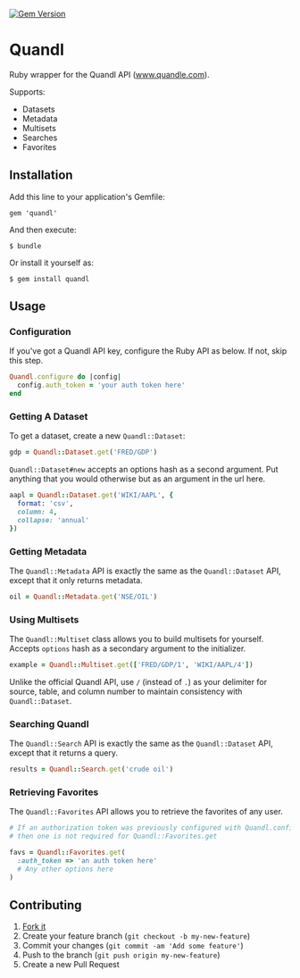[![Gem Version](https://badge.fury.io/rb/quandl_ruby.svg)](http://badge.fury.io/rb/quandl_ruby)

# Quandl

Ruby wrapper for the Quandl API (www.quandle.com).

Supports:

- Datasets
- Metadata
- Multisets
- Searches
- Favorites

## Installation

Add this line to your application's Gemfile:

    gem 'quandl'

And then execute:

    $ bundle

Or install it yourself as:

    $ gem install quandl

## Usage

### Configuration

If you've got a Quandl API key, configure the Ruby API as below. If not, skip this step.

```ruby
Quandl.configure do |config|
  config.auth_token = 'your auth token here'
end
```

### Getting A Dataset

To get a dataset, create a new `Quandl::Dataset`:

```ruby
gdp = Quandl::Dataset.get('FRED/GDP')
```

`Quandl::Dataset#new` accepts an options hash as a second argument. Put anything that you would otherwise but as an argument in the url here.

```ruby
aapl = Quandl::Dataset.get('WIKI/AAPL', {
  format: 'csv',
  column: 4,
  collapse: 'annual'
})
```


### Getting Metadata

The `Quandl::Metadata` API is exactly the same as the `Quandl::Dataset` API, except that it only returns metadata.

```ruby
oil = Quandl::Metadata.get('NSE/OIL')
```


### Using Multisets

The `Quandl::Multiset` class allows you to build multisets for yourself. Accepts `options` hash as a secondary argument to the initializer.

```ruby
example = Quandl::Multiset.get(['FRED/GDP/1', 'WIKI/AAPL/4'])
```

Unlike the official Quandl API, use `/` (instead of `.`) as your delimiter for source, table, and column number to maintain consistency with `Quandl::Dataset`.


### Searching Quandl

The `Quandl::Search` API is exactly the same as the `Quandl::Dataset` API, except that it returns a query.

```ruby
results = Quandl::Search.get('crude oil')
```


### Retrieving Favorites

The `Quandl::Favorites` API allows you to retrieve the favorites of any user.

```ruby
# If an authorization token was previously configured with Quandl.configure,
# then one is not required for Quandl::Favorites.get

favs = Quandl::Favorites.get(
  :auth_token => 'an auth token here'
  # Any other options here
)
```


## Contributing

1. [Fork it](https://github.com/knrz/quandl/fork)
2. Create your feature branch (`git checkout -b my-new-feature`)
3. Commit your changes (`git commit -am 'Add some feature'`)
4. Push to the branch (`git push origin my-new-feature`)
5. Create a new Pull Request
